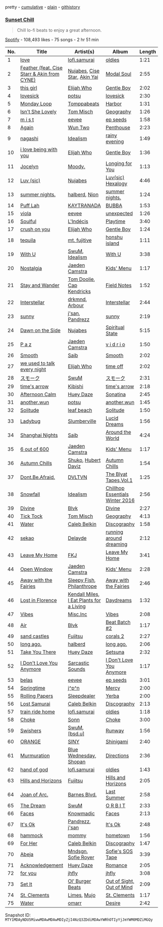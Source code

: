 pretty - [cumulative](/playlists/cumulative/37i9dQZF1DWVtzubo4lvxd.md) - [plain](/playlists/plain/37i9dQZF1DWVtzubo4lvxd) - [githistory](https://github.githistory.xyz/mackorone/spotify-playlist-archive/blob/main/playlists/plain/37i9dQZF1DWVtzubo4lvxd)

### [Sunset Chill](https://open.spotify.com/playlist/37i9dQZF1DWVtzubo4lvxd)

> Chill lo\-fi beats to enjoy a great afternoon.

[Spotify](https://open.spotify.com/user/spotify) - 108,493 likes - 75 songs - 2 hr 51 min

| No. | Title | Artist(s) | Album | Length |
|---|---|---|---|---|
| 1 | [love](https://open.spotify.com/track/1vgH8Pxm88SZAtNDFj1pKT) | [lofi.samurai](https://open.spotify.com/artist/6NLqFFCoVnFwbXzoIB5Col) | [oldies](https://open.spotify.com/album/2qFWwW20dcp45bEFEgSAc1) | 1:21 |
| 2 | [Feather \(feat\. Cise Starr & Akin from CYNE\)](https://open.spotify.com/track/2ej1A2Ze6P2EOW7KfIosZR) | [Nujabes](https://open.spotify.com/artist/3Rq3YOF9YG9YfCWD4D56RZ), [Cise Star](https://open.spotify.com/artist/33U7NALGE1kDIhgwofWG2s), [Akin Yai](https://open.spotify.com/artist/5BY7uwdKwTd7ZZRFLUxhcw) | [Modal Soul](https://open.spotify.com/album/6nVACH6a27eOWiumAJhDWS) | 2:55 |
| 3 | [this girl](https://open.spotify.com/track/3goHtgOLM6WsieEBgOJx4i) | [Elijah Who](https://open.spotify.com/artist/2b0aKuno01NxPWVCUVIEc8) | [Gentle Boy](https://open.spotify.com/album/3CqMf4FpdYhjSTtFQiQnVK) | 2:02 |
| 4 | [lovesick](https://open.spotify.com/track/1aPsdtJUgzeryfKppuYFGA) | [potsu](https://open.spotify.com/artist/5XE0fiZWGbq9TcSuWwJ1fA) | [lovesick](https://open.spotify.com/album/6m0DGPzcCmuFwuqguhcAVg) | 2:30 |
| 5 | [Monday Loop](https://open.spotify.com/track/7LBG7L5wOwfBgM6W3t7qPJ) | [Tomppabeats](https://open.spotify.com/artist/0Q2Tc5yZFJpumLMc7Yz4e4) | [Harbor](https://open.spotify.com/album/5HpYucXuCE8s379dUfpe3v) | 1:31 |
| 6 | [Isn't She Lovely](https://open.spotify.com/track/7zcRBXvRkTRlQYLDNu1JEN) | [Tom Misch](https://open.spotify.com/artist/1uiEZYehlNivdK3iQyAbye) | [Geography](https://open.spotify.com/album/0hDnsNkxpMDZrpBlGjldtW) | 1:26 |
| 7 | [m i s t](https://open.spotify.com/track/0fi81PMYMsGT8h0FI9tYay) | [eevee](https://open.spotify.com/artist/4pwqNyMSvuv7VOhQBdjB6Q) | [ep seeds](https://open.spotify.com/album/2vxePUlbaM0O8bormn1Pgf) | 1:58 |
| 8 | [Again](https://open.spotify.com/track/7B31LBiu80ZPLRF9UYLsEU) | [Wun Two](https://open.spotify.com/artist/69cjjIQEN8M6heOBT2SqZE) | [Penthouse](https://open.spotify.com/album/0GttCWGCN1dQ5B9Yx9XPh2) | 2:23 |
| 9 | [nagashi](https://open.spotify.com/track/6vmPUsrVk873GWkJwygHKD) | [Idealism](https://open.spotify.com/artist/6YJ4EgQzDfJnIHRbqIHAdD) | [rainy evening](https://open.spotify.com/album/2QfC7NDknouUOjSPm12OxQ) | 1:49 |
| 10 | [i love being with you](https://open.spotify.com/track/05WumP6Z6mu15TfGb4HvUg) | [Elijah Who](https://open.spotify.com/artist/2b0aKuno01NxPWVCUVIEc8) | [Gentle Boy](https://open.spotify.com/album/3CqMf4FpdYhjSTtFQiQnVK) | 1:36 |
| 11 | [Jocelyn](https://open.spotify.com/track/6c17BmTDCcOk9SRdCW8gPv) | [Moody.](https://open.spotify.com/artist/0qdK6GuCLLmh5VHMsozhyb) | [Longing for You](https://open.spotify.com/album/2MHX68LB8hbdFvuOu9bxvD) | 1:13 |
| 12 | [Luv \(sic\)](https://open.spotify.com/track/6SNGzhVrisdq63Ndz58ovT) | [Nujabes](https://open.spotify.com/artist/3Rq3YOF9YG9YfCWD4D56RZ) | [Luv\(sic\) Hexalogy](https://open.spotify.com/album/4oT4YRVe43ESrT9rx2LKCM) | 4:46 |
| 13 | [summer nights.](https://open.spotify.com/track/7pDspg2l98EwYQRcBpmQWK) | [halberd](https://open.spotify.com/artist/7ow7nXWCZuMoU09aRki7GB), [Nion](https://open.spotify.com/artist/7J1oHSQmZhh69nOXC3RiM0) | [summer nights.](https://open.spotify.com/album/0hv3pidFBxSn1ZFLzD2irc) | 1:24 |
| 14 | [Puff Lah](https://open.spotify.com/track/21mimz3pv3JD4r8wEJJfNg) | [KAYTRANADA](https://open.spotify.com/artist/6qgnBH6iDM91ipVXv28OMu) | [BUBBA](https://open.spotify.com/album/5FQ4sOGqRWUA5wO20AwPcO) | 1:53 |
| 15 | [viola](https://open.spotify.com/track/4HMWw4uQBzqXq0Y8uye9J8) | [eevee](https://open.spotify.com/artist/4pwqNyMSvuv7VOhQBdjB6Q) | [unexpected](https://open.spotify.com/album/1FSH709UYOnXifCr9mihgJ) | 1:26 |
| 16 | [Soulful](https://open.spotify.com/track/6CKMbke67ujzy1R7xYdQz2) | [L'Indécis](https://open.spotify.com/artist/5p1ichthTka1KT0iUvrlIu) | [Playtime](https://open.spotify.com/album/6CzAUWwXyMbD437lg1E7jL) | 3:40 |
| 17 | [crush on you](https://open.spotify.com/track/0v3o1OSYNOl0oswap6SoG6) | [Elijah Who](https://open.spotify.com/artist/2b0aKuno01NxPWVCUVIEc8) | [Gentle Boy](https://open.spotify.com/album/3CqMf4FpdYhjSTtFQiQnVK) | 1:24 |
| 18 | [tequila](https://open.spotify.com/track/0diOcYSPXO1jhT1XxGKfS3) | [mt\. fujitive](https://open.spotify.com/artist/2V9zpugQCHRiu2lPjsUM6d) | [honshu island](https://open.spotify.com/album/5R1Cj9GJ2Ur6AIfzjcdWIm) | 1:11 |
| 19 | [With U](https://open.spotify.com/track/0rNpm25xLsckCS9JPAgpwP) | [SwuM](https://open.spotify.com/artist/2Fc1UZXKRmPpWWx1sxcb9m), [Idealism](https://open.spotify.com/artist/6YJ4EgQzDfJnIHRbqIHAdD) | [With U](https://open.spotify.com/album/5YuMyydKScBvKXbYii0AH3) | 3:38 |
| 20 | [Nostalgia](https://open.spotify.com/track/4iLL181gl7s9FELLkSUmEK) | [Jaeden Camstra](https://open.spotify.com/artist/1xOgtDBKnZvSLAgCVSOmNH) | [Kids' Menu](https://open.spotify.com/album/5QZRe9oZyiwJG3LqYzLQc2) | 1:17 |
| 21 | [Stay and Wander](https://open.spotify.com/track/0Hm8vke3rwzGKm5sBpY762) | [Tom Doolie](https://open.spotify.com/artist/4C7NcNb9V6lakzMGHQlm8i), [Cap Kendricks](https://open.spotify.com/artist/3Nc3vycu3NLmfOLxGKPXLj) | [Field Notes](https://open.spotify.com/album/2JPUrDwBhVpbskpK0pPQX1) | 1:52 |
| 22 | [Interstellar](https://open.spotify.com/track/4Pyfm47MwAKVNyvlzFXnav) | [drkmnd](https://open.spotify.com/artist/1j1zhORHvaQ7DAIKpuK42C), [Arbour](https://open.spotify.com/artist/3pSfwb3p6BVPTYDkNdgxS2) | [Interstellar](https://open.spotify.com/album/4iRVlAWILJK2sWOBRl18Kl) | 2:44 |
| 23 | [sunny](https://open.spotify.com/track/0cZcOtDqLaavK7LowhTBsa) | [j'san](https://open.spotify.com/artist/5iMUho98faEp2w6j5p44PH), [Pandrezz](https://open.spotify.com/artist/65ZGdYSRT3Rmv6P7DN4XCC) | [sunny](https://open.spotify.com/album/0enwhVDrDgNf2QpeleSUSZ) | 2:19 |
| 24 | [Dawn on the Side](https://open.spotify.com/track/764QZXmgb5fDwh1NU8pYcd) | [Nujabes](https://open.spotify.com/artist/3Rq3YOF9YG9YfCWD4D56RZ) | [Spiritual State](https://open.spotify.com/album/724juUMeWRW82bDoyH91Vd) | 5:15 |
| 25 | [P a z](https://open.spotify.com/track/1iOui2AZhEphqH5Yk1ktNz) | [Jaeden Camstra](https://open.spotify.com/artist/1xOgtDBKnZvSLAgCVSOmNH) | [v i d r i o](https://open.spotify.com/album/3hQgn6o9UbwOFtAnU6ADq6) | 1:50 |
| 26 | [Smooth](https://open.spotify.com/track/1L6vtkHvjKWBIym93FmSPP) | [Saib](https://open.spotify.com/artist/6N4HlHINMvoTyAL0yhBUCk) | [Smooth](https://open.spotify.com/album/0QdTwm7awdhqUMJ55IqY2N) | 2:02 |
| 27 | [we used to talk every night](https://open.spotify.com/track/29MC6rSDNcImKHysL5acKj) | [Elijah Who](https://open.spotify.com/artist/2b0aKuno01NxPWVCUVIEc8) | [time off](https://open.spotify.com/album/2lUVfC4UUKYtaeeGEAlOW8) | 2:02 |
| 28 | [スモーク](https://open.spotify.com/track/2g6WTGWNYGnRCBaWEzFE00) | [SwuM](https://open.spotify.com/artist/2Fc1UZXKRmPpWWx1sxcb9m) | [スモーク](https://open.spotify.com/album/5W8Y8PmcfrlkuYHdtV3OtP) | 2:31 |
| 29 | [time's arrow](https://open.spotify.com/track/6Cvg6ojYitzuxZt1YHFmOI) | [Kibishi](https://open.spotify.com/artist/0PK6cB0zu68dt8qx6DRn6G) | [time's arrow](https://open.spotify.com/album/2Mp2LYqJ7G8GKnKKF0doym) | 2:18 |
| 30 | [Afternoon Calm](https://open.spotify.com/track/48GxDUMiiTQ4e7EvsU5hRq) | [Huey Daze](https://open.spotify.com/artist/5WWaSxxDu0B6pDpeZJke3Y) | [Sonatina](https://open.spotify.com/album/28sxvPZfJSRNw0yOwZ3pPU) | 2:45 |
| 31 | [another.wun](https://open.spotify.com/track/1RaKBL6CSERv4lzPRKgg56) | [potsu](https://open.spotify.com/artist/5XE0fiZWGbq9TcSuWwJ1fA) | [another.wun](https://open.spotify.com/album/5H01iddYzVjiMY7CcMFpnS) | 1:45 |
| 32 | [Solitude](https://open.spotify.com/track/6trLPOBjf8nWjMtl5PibbV) | [leaf beach](https://open.spotify.com/artist/5fQYCNYjrT9c4ZssNrC0gh) | [Solitude](https://open.spotify.com/album/2dYxugKzxoX6phylPQ2I2x) | 1:50 |
| 33 | [Ladybug](https://open.spotify.com/track/0mPnvBoUK9kNDHufFrh9Vb) | [Slumberville](https://open.spotify.com/artist/2c0SyAUT82Al3gJQ3uezBv) | [Lucid Dreams](https://open.spotify.com/album/273zbmoNYTJDuyeiaVahl0) | 1:56 |
| 34 | [Shanghai Nights](https://open.spotify.com/track/1es71gP1Ljrf6KVvqR1T75) | [Saib](https://open.spotify.com/artist/6N4HlHINMvoTyAL0yhBUCk) | [Around the World](https://open.spotify.com/album/3UgC3J0xdyEaLXHqRnt7Wy) | 4:24 |
| 35 | [6 out of 600](https://open.spotify.com/track/2bEshJ2C5fbZ81Q3Zlnb7m) | [Jaeden Camstra](https://open.spotify.com/artist/1xOgtDBKnZvSLAgCVSOmNH) | [Kids' Menu](https://open.spotify.com/album/5QZRe9oZyiwJG3LqYzLQc2) | 1:17 |
| 36 | [Autumn Chills](https://open.spotify.com/track/1Mg5n0Gvx8PphL8ZpJVKyT) | [Shuko](https://open.spotify.com/artist/1mOiWC7OH9ANUtt3vd0A10), [Hubert Daviz](https://open.spotify.com/artist/5q0zWFDxHYStTxfgjGHgW7) | [Autumn Chills](https://open.spotify.com/album/0LeD9H3MwdhpdQRdLtEPBE) | 1:54 |
| 37 | [Dont.Be.Afraid.](https://open.spotify.com/track/6JAE7Xhp03p7rhVHKJrsEk) | [DVLTVN](https://open.spotify.com/artist/4EjD919dnuBCJRZ9QnUagb) | [The Blyat Tapes,Vol.1](https://open.spotify.com/album/4agOIT6l8bQA9cQ7pjTwMu) | 1:25 |
| 38 | [Snowfall](https://open.spotify.com/track/5tn0g0j6ksRufhK0RI33r8) | [Idealism](https://open.spotify.com/artist/6YJ4EgQzDfJnIHRbqIHAdD) | [Chillhop Essentials Winter 2016](https://open.spotify.com/album/57bNPwHszlEe7xhSWG2qvJ) | 2:56 |
| 39 | [Divine](https://open.spotify.com/track/0MKb6jtMMFY0FZNg6P3dAI) | [Blvk](https://open.spotify.com/artist/12MvJYPfRXWwhUFJ7EtKHb) | [Divine](https://open.spotify.com/album/4u4xybF9lWoWmLR7OzVeCR) | 2:27 |
| 40 | [Tick Tock](https://open.spotify.com/track/7fBCxF9Qt9l7YeEyTMNEQq) | [Tom Misch](https://open.spotify.com/artist/1uiEZYehlNivdK3iQyAbye) | [Geography](https://open.spotify.com/album/0hDnsNkxpMDZrpBlGjldtW) | 4:13 |
| 41 | [Water](https://open.spotify.com/track/3kMVwcWq73jxj9w3OlgrmR) | [Caleb Belkin](https://open.spotify.com/artist/12TcsyqAd3lJUcZFJVogXZ) | [Discography](https://open.spotify.com/album/17KY09ISAVpJ30vTaiTW3n) | 1:58 |
| 42 | [sekao](https://open.spotify.com/track/4c2TiYoJHIjEPZ5syRZhsY) | [Delayde](https://open.spotify.com/artist/254ga0emOv4GhfUUw5J16h) | [running around dreaming](https://open.spotify.com/album/2yTJ6fdaX9ZYGzdEJyrvna) | 2:12 |
| 43 | [Leave My Home](https://open.spotify.com/track/6mp9DV7vsQtdqR35RYSpdz) | [FKJ](https://open.spotify.com/artist/2FwDTncULUnmANIh7qKa5z) | [Leave My Home](https://open.spotify.com/album/2WMV7jPy8XKRtchqqBCheP) | 3:41 |
| 44 | [Open Window](https://open.spotify.com/track/703hSWNgehWT0F16awNLr1) | [Jaeden Camstra](https://open.spotify.com/artist/1xOgtDBKnZvSLAgCVSOmNH) | [Kids' Menu](https://open.spotify.com/album/5QZRe9oZyiwJG3LqYzLQc2) | 2:28 |
| 45 | [Away with the Fairies](https://open.spotify.com/track/54ekIgWTXDlmFjlhP8GkqO) | [Sleepy Fish](https://open.spotify.com/artist/1IJe80moz409PtxW4llPFw), [Philanthrope](https://open.spotify.com/artist/13ACz7DIictCpSYGglNTHs) | [Away with the Fairies](https://open.spotify.com/album/019piy3yyLujIF1IMtaCo2) | 2:46 |
| 46 | [Lost in Florence](https://open.spotify.com/track/5B1tm4NuzSbYUTwk0xEz2a) | [Kendall Miles](https://open.spotify.com/artist/4Z5eM7HLu4b0LAKrywoWR2), [I Eat Plants for a Living](https://open.spotify.com/artist/5EevHNEa1e2YvcJgksJpRK) | [Daydreams](https://open.spotify.com/album/75Nc2FvrYrzu7UY4yNjX1O) | 1:32 |
| 47 | [Vibes](https://open.spotify.com/track/2IZzKwuk34ndrAHSTSHTsB) | [Misc.Inc](https://open.spotify.com/artist/3qRe4C6xUFaW1GXJsRC4oi) | [Vibes](https://open.spotify.com/album/2CDgkWRxarrpI449ZgYhLw) | 2:08 |
| 48 | [Air](https://open.spotify.com/track/3gQSWGaCoaxONqXitmn7GX) | [Blvk](https://open.spotify.com/artist/12MvJYPfRXWwhUFJ7EtKHb) | [Beat Batch \#2](https://open.spotify.com/album/1zEv31yXhwbYowqsabXRJB) | 1:17 |
| 49 | [sand castles](https://open.spotify.com/track/6ip3BwXKlULyY279vreCz9) | [Fujitsu](https://open.spotify.com/artist/2a42gzUH51UAvwcfy0N6JT) | [corals 2](https://open.spotify.com/album/1cXZDExwXLZtfLRxCcnETx) | 2:27 |
| 50 | [long ago.](https://open.spotify.com/track/7BdazOnsFvAkQGyrp2djJM) | [halberd](https://open.spotify.com/artist/7ow7nXWCZuMoU09aRki7GB) | [long ago.](https://open.spotify.com/album/63BlmEk69qFmjJbO9n4Jb6) | 2:06 |
| 51 | [Take You There](https://open.spotify.com/track/7pn7E6FglPjV1dDaknCaD8) | [Huey Daze](https://open.spotify.com/artist/5WWaSxxDu0B6pDpeZJke3Y) | [Setsuna](https://open.spotify.com/album/7MFvFVNg8VQAar6XjEUj8R) | 2:32 |
| 52 | [I Don't Love You Anymore](https://open.spotify.com/track/6QOVWoZUD3IEszbfO46mYW) | [Sarcastic Sounds](https://open.spotify.com/artist/1bq8rqNnfrojn0OSAfeNXJ) | [I Don't Love You Anymore](https://open.spotify.com/album/0n64xoWxg6GJpUzA1zOWnl) | 1:17 |
| 53 | [belas](https://open.spotify.com/track/6OXNlUd6vv5Kwz5kPezGhD) | [eevee](https://open.spotify.com/artist/4pwqNyMSvuv7VOhQBdjB6Q) | [ep seeds](https://open.spotify.com/album/2vxePUlbaM0O8bormn1Pgf) | 3:01 |
| 54 | [Springtime](https://open.spotify.com/track/6wh61ZuwyFfS9DD6EJCov4) | [j^p^n](https://open.spotify.com/artist/6s3PbveUJMvMwZHyQUAPV4) | [Mercy](https://open.spotify.com/album/1vNYKr4KkIcLFug4zMX0rD) | 2:00 |
| 55 | [Rolling Papers](https://open.spotify.com/track/3ou5xfUbChcJHMIN8jZ8C9) | [Sleepdealer](https://open.spotify.com/artist/0kVNa1qBak8arcwcUeLu90) | [Yerba](https://open.spotify.com/album/2TpFFSYCyOFwWlhgOZkEe0) | 2:00 |
| 56 | [Lost Samurai](https://open.spotify.com/track/0LWoUEKzOpy7PWbSC67Oz6) | [Caleb Belkin](https://open.spotify.com/artist/12TcsyqAd3lJUcZFJVogXZ) | [Discography](https://open.spotify.com/album/17KY09ISAVpJ30vTaiTW3n) | 2:13 |
| 57 | [train ride home](https://open.spotify.com/track/70vGzrfqPGC8sa6Oo5b88g) | [lofi.samurai](https://open.spotify.com/artist/6NLqFFCoVnFwbXzoIB5Col) | [oldies](https://open.spotify.com/album/2qFWwW20dcp45bEFEgSAc1) | 1:18 |
| 58 | [Choke](https://open.spotify.com/track/2bSN2xip2QqAWzpziLxbiy) | [Sonn](https://open.spotify.com/artist/1VURTzU1i6o1agHFXs3V4E) | [Choke](https://open.spotify.com/album/40Ig3tBAjg46yp6XMUdxDg) | 3:00 |
| 59 | [Swishers](https://open.spotify.com/track/4IYHeSEVelitaI7mX116rb) | [SwuM](https://open.spotify.com/artist/2Fc1UZXKRmPpWWx1sxcb9m), [\[bsd.u\]](https://open.spotify.com/artist/3m1IaEwT7D9hFKOfpz5VHk) | [Runway](https://open.spotify.com/album/6ho9z5s9kqlWfh3R8QdY0s) | 1:56 |
| 60 | [ORANGE](https://open.spotify.com/track/2QFvsZEjbketrpCgCNC9Zp) | [SINY](https://open.spotify.com/artist/6d1bmKQyB8OJWCOJJPCkVT) | [Shinigami](https://open.spotify.com/album/3ylB3HxdcNx6lCRJT2bruW) | 2:40 |
| 61 | [Murmuration](https://open.spotify.com/track/6fkAGXwhsnGecBd1z3dDob) | [Blue Wednesday](https://open.spotify.com/artist/7185Q95lPFld0aoPqO6e0U), [Shopan](https://open.spotify.com/artist/2XHa2Sy9IYid9hnQ2YmtGl) | [Directions](https://open.spotify.com/album/1GNYINM8gupBbSdJSPuaud) | 2:36 |
| 62 | [hand of god](https://open.spotify.com/track/17aeqWs7j6xU37MMQ6LofF) | [lofi.samurai](https://open.spotify.com/artist/6NLqFFCoVnFwbXzoIB5Col) | [oldies](https://open.spotify.com/album/2qFWwW20dcp45bEFEgSAc1) | 1:43 |
| 63 | [Hills and Horizons](https://open.spotify.com/track/1MfeZZwkOZP5gpCfZCzKiJ) | [Fujitsu](https://open.spotify.com/artist/2a42gzUH51UAvwcfy0N6JT) | [Hills and Horizons](https://open.spotify.com/album/7uVXp056ciEBVnddjf7lt5) | 2:05 |
| 64 | [Joan of Arc.](https://open.spotify.com/track/2DrrxuNOhnpqJXLH36eR1S) | [Barnes Blvd.](https://open.spotify.com/artist/1sWWXO9dckUfAgKYJLZ8Nc) | [Last Summer](https://open.spotify.com/album/0cruHSkBmlUqwXDFxyAGl8) | 2:58 |
| 65 | [The Dream](https://open.spotify.com/track/7wlNWkXeVgJZNCVy0EXh7j) | [SwuM](https://open.spotify.com/artist/2Fc1UZXKRmPpWWx1sxcb9m) | [O R B I T](https://open.spotify.com/album/3eCwJk6D1j7ViqMItXa10G) | 2:33 |
| 66 | [Faces](https://open.spotify.com/track/39qwnp9qlLcYd4bq6s5HMj) | [Knowmadic](https://open.spotify.com/artist/0HcyeAioEKhfwVcJAoyN36) | [Faces](https://open.spotify.com/album/3hBQuy5dGt1BYSPkwKiqwf) | 2:13 |
| 67 | [It's Ok](https://open.spotify.com/track/19K24V0kGvNLFYCR8jMs88) | [Pandrezz](https://open.spotify.com/artist/65ZGdYSRT3Rmv6P7DN4XCC), [j'san](https://open.spotify.com/artist/5iMUho98faEp2w6j5p44PH) | [It's Ok](https://open.spotify.com/album/0sDMveXrOxXh8eYtdREMek) | 2:48 |
| 68 | [hammock](https://open.spotify.com/track/1PdJvxvhuImI0dpuWoPwWe) | [mommy](https://open.spotify.com/artist/0DJoMHFNyxWdoGqi8XMdfk) | [hometown](https://open.spotify.com/album/1algiZiHrfsA4siGIdUZRq) | 1:56 |
| 69 | [For Her](https://open.spotify.com/track/5rzCO5V9AVV0zvgJbEfUos) | [Caleb Belkin](https://open.spotify.com/artist/12TcsyqAd3lJUcZFJVogXZ) | [Discography](https://open.spotify.com/album/17KY09ISAVpJ30vTaiTW3n) | 1:47 |
| 70 | [Abeja](https://open.spotify.com/track/3mvaD4yyX71CV1idcd5lfJ) | [Mndsgn](https://open.spotify.com/artist/4GcpBLY8g8NrmimWbssM26), [Sofie Royer](https://open.spotify.com/artist/2P2BXSc0Wxpf10Fpno38rl) | [Sofie's SOS Tape](https://open.spotify.com/album/4HSL9qNMgDUNQFngd3ODit) | 3:39 |
| 71 | [Acknowledgement](https://open.spotify.com/track/1dAQ0d23E43gznWA5bvXZT) | [Huey Daze](https://open.spotify.com/artist/5WWaSxxDu0B6pDpeZJke3Y) | [Romance](https://open.spotify.com/album/7pKuX4GEQp8hsy4Z702aKm) | 2:05 |
| 72 | [for you](https://open.spotify.com/track/2iGqmP4YP3hrx3ij9jvZsG) | [jhfly](https://open.spotify.com/artist/7D6kLgvRHr6DNDavc0LhvI) | [jhfly](https://open.spotify.com/album/7hmMkesNBhzzGMiCbOCpMo) | 3:08 |
| 73 | [Set It](https://open.spotify.com/track/58132xQKeQ9j6VHJb06B4s) | [Ol' Burger Beats](https://open.spotify.com/artist/4rDDy4hN7Tbrv0ntOvVKPz) | [Out of Sight, Out of Mind](https://open.spotify.com/album/4I4t9TwAp0zXmpckaV938P) | 2:09 |
| 74 | [St\. Clements](https://open.spotify.com/track/4AzvNQcn1I4sZ2wJrW5ATq) | [Limes](https://open.spotify.com/artist/5o4dgimn1R07w1d2ZzpzpP), [Mujo](https://open.spotify.com/artist/0vg08N1z9G9LrGLkG1nNDS) | [St\. Clements](https://open.spotify.com/album/1XXmc02uygqHueQUYutfZZ) | 1:17 |
| 75 | [Water](https://open.spotify.com/track/5Z393NbAlwjAl0vYzUZh9D) | [omarr](https://open.spotify.com/artist/6VlR5v7VgUjpqIrIgrZ7wb) | [Desire](https://open.spotify.com/album/0yC7LKmarREa0WIHiZNbnL) | 2:42 |

Snapshot ID: `MTY1MDAyNDU5MiwwMDAwMDAwMDIyZjI4NzQ3ZDdiMDAwYWRhOTIyYjJmYWM0MDZiMGQy`

